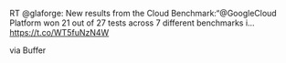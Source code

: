 RT @glaforge: New results from the Cloud Benchmark:“@GoogleCloud Platform won 21 out of 27 tests across 7 different benchmarks i… https://t.co/WT5fuNzN4W

via Buffer